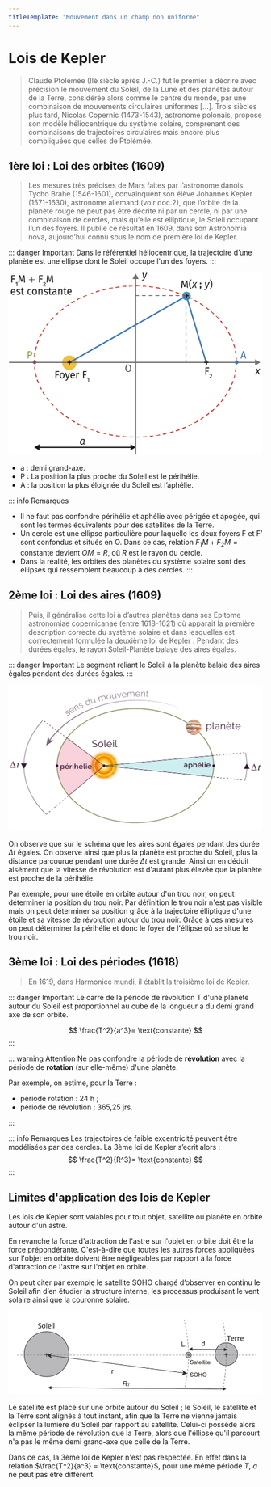 ```yaml
---
titleTemplate: "Mouvement dans un champ non uniforme"
---
```


# Lois de Kepler

> Claude Ptolémée (IIè siècle après J.-C.) fut le premier à décrire avec précision le mouvement du Soleil, de la Lune et des planètes autour de la Terre, considérée alors comme le centre du monde, par une combinaison de mouvements circulaires uniformes […].
> Trois siècles plus tard, Nicolas Copernic (1473-1543), astronome polonais, propose son modèle héliocentrique du système solaire, comprenant des combinaisons de trajectoires circulaires mais encore plus compliquées que celles de Ptolémée.


## 1ère loi : Loi des orbites (1609)

> Les mesures très précises de Mars faites par l’astronome danois Tycho Brahe (1546-1601), convainquent son élève Johannes Kepler (1571-1630), astronome allemand (voir doc.2), que l’orbite de la planète rouge ne peut pas être décrite ni par un cercle, ni par une combinaison de cercles, mais qu’elle est elliptique, le Soleil occupant l’un des foyers. Il publie ce résultat en 1609, dans son Astronomia nova, aujourd’hui connu sous le nom de première loi de Kepler.

::: danger Important
Dans le référentiel héliocentrique, la trajectoire d’une planète est une ellipse dont le Soleil occupe l'un des foyers.
:::

![Propriétés d'une éllipse](/images/cours/ellipse-helios.png "Propriétés d'une éllipse - source : LeLivreScolaire")

- a : demi grand-axe.
- P : La position la plus proche du Soleil est le périhélie.
- A : la position la plus éloignée du Soleil est l’aphélie.

::: info Remarques
- Il ne faut pas confondre périhélie et aphélie avec périgée et apogée, qui sont les termes équivalents pour des satellites de la Terre.
- Un cercle est une ellipse particulière pour laquelle les deux foyers F et F’ sont confondus et situés en O. Dans ce cas, relation $F_1M + F_2M = \text{constante}$ devient $OM = R$, où $R$ est le rayon du cercle.
- Dans la réalité, les orbites des planètes du système solaire sont des ellipses qui ressemblent beaucoup à des cercles.
:::

## 2ème loi : Loi des aires (1609)

> Puis, il généralise cette loi à d’autres planètes dans ses Epitome astronomiae copernicanae (entre 1618-1621) où apparait la première description correcte du système solaire et dans lesquelles est correctement formulée la deuxième loi de Kepler : Pendant des durées égales, le rayon Soleil-Planète balaye des aires égales.

::: danger Important
Le segment reliant le Soleil à la planète balaie des aires égales pendant des durées égales.
:::

![Lois des aires](/images/cours/kepler-aires.png "Lois des aires - source : Maxicours")

On observe que sur le schéma que les aires sont égales pendant des durée $\Delta t$ égales. On observe ainsi que plus la planète est proche du Soleil, plus la distance parcourue pendant une durée $\Delta t$ est grande. Ainsi on en déduit aisément que la vitesse de révolution est d'autant plus élevée que la planète est proche de la périhélie.

Par exemple, pour une étoile en orbite autour d'un trou noir, on peut déterminer la position du trou noir. Par définition le trou noir n'est pas visible mais on peut déterminer sa position grâce à la trajectoire élliptique d'une étoile et sa vitesse de révolution autour du trou noir. Grâce à ces mesures on peut déterminer la périhélie et donc le foyer de l'éllipse où se situe le trou noir.

## 3ème loi : Loi des périodes (1618)

> En 1619, dans Harmonice mundi, il établit la troisième loi de Kepler.

::: danger Important
Le carré de la période de révolution T d'une planète autour du Soleil est proportionnel au cube de la longueur a du demi grand axe de son orbite.

$$
\frac{T^2}{a^3}= \text{constante}
$$
:::

::: warning Attention
Ne pas confondre la période de **révolution** avec la période de **rotation** (sur elle-même) d'une planète.

Par exemple, on estime, pour la Terre :
- période rotation : 24 h ;
- période de révolution : 365,25 jrs.

:::

::: info Remarques
Les trajectoires de faible excentricité peuvent être modélisées par des cercles. La 3ème loi de Kepler s’ecrit alors :
$$
\frac{T^2}{R^3}= \text{constante}
$$
:::

## Limites d'application des lois de Kepler

Les lois de Kepler sont valables pour tout objet, satellite ou planète en orbite autour d'un astre.

En revanche la force d'attraction de l'astre sur l'objet en orbite doit être la force prépondérante. C'est-à-dire que toutes les autres forces appliquées sur l'objet en orbite doivent être négligeables par rapport à la force d'attraction de l'astre sur l'objet en orbite.

On peut citer par exemple le satellite SOHO chargé d’observer en continu le Soleil afin d’en étudier la structure
interne, les processus produisant le vent solaire ainsi que la couronne solaire.

![Trajectoires de la Terre et SOHO dans le référentiel héliocentrique](/images/cours/kepler-soho.png "Trajectoires de la Terre et SOHO dans le référentiel héliocentrique")

Le satellite est placé sur une orbite autour du Soleil ; le Soleil, le satellite et la Terre sont alignés à tout instant, afin que la Terre ne vienne jamais éclipser la lumière du Soleil par rapport au satellite. Celui-ci possède alors la même période de révolution que la Terre, alors que l'éllipse qu'il parcourt n'a pas le même demi grand-axe que celle de la Terre.

Dans ce cas, la 3ème loi de Kepler n'est pas respectée. En effet dans la relation $\frac{T^2}{a^3} = \text{constante}$, pour une même période $T$, $a$ ne peut pas être différent.
